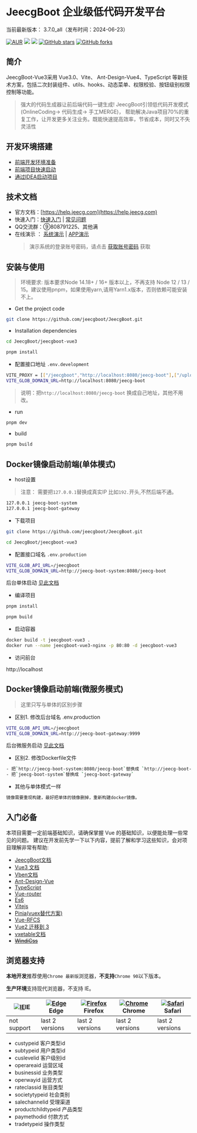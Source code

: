 # JeecgBoot 企业级低代码开发平台

当前最新版本： 3.7.0_all（发布时间：2024-06-23）

[![AUR](https://img.shields.io/badge/license-Apache%20License%202.0-blue.svg)](https://github.com/zhangdaiscott/jeecg-boot/blob/master/LICENSE) [![](https://img.shields.io/badge/Author-北京国炬软件-orange.svg)](http://jeecg.com/aboutusIndex) [![](https://img.shields.io/badge/version-3.7.0-brightgreen.svg)](https://github.com/zhangdaiscott/jeecg-boot) [![GitHub stars](https://img.shields.io/github/stars/zhangdaiscott/jeecg-boot.svg?style=social&label=Stars)](https://github.com/zhangdaiscott/jeecg-boot) [![GitHub forks](https://img.shields.io/github/forks/zhangdaiscott/jeecg-boot.svg?style=social&label=Fork)](https://github.com/zhangdaiscott/jeecg-boot)

## 简介

JeecgBoot-Vue3采用 Vue3.0、Vite、 Ant-Design-Vue4、TypeScript 等新技术方案，包括二次封装组件、utils、hooks、动态菜单、权限校验、按钮级别权限控制等功能。

> 强大的代码生成器让前后端代码一键生成! JeecgBoot引领低代码开发模式(OnlineCoding-> 代码生成-> 手工MERGE)， 帮助解决Java项目70%的重复工作，让开发更多关注业务。既能快速提高效率，节省成本，同时又不失灵活性

## 开发环境搭建

- [前端开发环境准备](https://help.jeecg.com/setup/dev.html)
- [前端项目快速启动](https://help.jeecg.com/setup/startup.html)
- [通过IDEA启动项目](https://help.jeecg.com/java/setup/idea/startup.html)

## 技术文档

- 官方文档：[https://help.jeecg.com](https://help.jeecg.com)
- 快速入门：[快速入门](http://jeecg.com/doc/quickstart) | [常见问题](http://help.jeecg.com/qa.html)
- QQ交流群：⑨808791225、其他满
- 在线演示 ： [系统演示](http://boot3.jeecg.com) | [APP演示](http://jeecg.com/appIndex)
  > 演示系统的登录账号密码，请点击 [获取账号密码](http://jeecg.com/doc/demo) 获取

## 安装与使用

> 环境要求: 版本要求Node 14.18+ / 16+ 版本以上，不再支持 Node 12 / 13 / 15。建议使用pnpm，如果使用yarn,请用Yarn1.x版本，否则依赖可能安装不上。

- Get the project code

```bash
git clone https://github.com/jeecgboot/JeecgBoot.git
```

- Installation dependencies

```bash
cd JeecgBoot/jeecgboot-vue3

pnpm install
```

- 配置接口地址 `.env.development`

```bash
VITE_PROXY = [["/jeecgboot","http://localhost:8080/jeecg-boot"],["/upload","http://localhost:3300/upload"]]
VITE_GLOB_DOMAIN_URL=http://localhost:8080/jeecg-boot
```

> 说明：把`http://localhost:8080/jeecg-boot` 换成自己地址，其他不用改。

- run

```bash
pnpm dev
```

- build

```bash
pnpm build
```

## Docker镜像启动前端(单体模式)

- host设置

> 注意： 需要把`127.0.0.1`替换成真实IP 比如`192.`开头,不然后端不通。

```bash
127.0.0.1 jeecg-boot-system
127.0.0.1 jeecg-boot-gateway
```

- 下载项目

```bash
git clone https://github.com/jeecgboot/JeecgBoot.git

cd JeecgBoot/jeecgboot-vue3
```

- 配置接口域名 `.env.production`

```bash
VITE_GLOB_API_URL=/jeecgboot
VITE_GLOB_DOMAIN_URL=http://jeecg-boot-system:8080/jeecg-boot
```

后台单体启动 [见此文档](https://help.jeecg.com/java/setup/docker/up.html)

- 编译项目

```bash
pnpm install

pnpm build
```

- 启动容器

```bash
docker build -t jeecgboot-vue3 .
docker run --name jeecgboot-vue3-nginx -p 80:80 -d jeecgboot-vue3
```

- 访问前台

http://localhost

## Docker镜像启动前端(微服务模式)

> 这里只写与单体的区别步骤

- 区别1. 修改后台域名 .env.production

```bash
VITE_GLOB_API_URL=/jeecgboot
VITE_GLOB_DOMAIN_URL=http://jeecg-boot-gateway:9999
```

后台微服务启动 [见此文档](https://help.jeecg.com/java/springcloud/docker.html)

- 区别2. 修改Dockerfile文件

```bash
- 把`http://jeecg-boot-system:8080/jeecg-boot`替换成 `http://jeecg-boot-gateway:9999`
- 把`jeecg-boot-system`替换成 `jeecg-boot-gateway`
```

- 其他与单体模式一样

```bash
镜像需要重现构建，最好把单体的镜像删掉，重新构建docker镜像。
```

## 入门必备

本项目需要一定前端基础知识，请确保掌握 Vue 的基础知识，以便能处理一些常见的问题。 建议在开发前先学一下以下内容，提前了解和学习这些知识，会对项目理解非常有帮助:

- [JeecgBoot文档](http://help.jeecg.com)
- [Vue3 文档](https://cn.vuejs.org/)
- [Vben文档](https://doc.vvbin.cn)
- [Ant-Design-Vue](https://www.antdv.com/docs/vue/introduce-cn/)
- [TypeScript](https://www.typescriptlang.org/)
- [Vue-router](https://router.vuejs.org/zh)
- [Es6](https://es6.ruanyifeng.com/)
- [Vitejs](https://cn.vitejs.dev/guide/)
- [Pinia(vuex替代方案)](https://pinia.esm.dev/introduction.html)
- [Vue-RFCS](https://github.com/vuejs/rfcs)
- [Vue2 迁移到 3](https://v3.vuejs.org/guide/migration/introduction.html)
- [vxetable文档](https://vxetable.cn)
- [~~WindiCss~~](https://windicss.netlify.app/)

## 浏览器支持

**本地开发**推荐使用`Chrome 最新版`浏览器，**不支持**`Chrome 90`以下版本。

**生产环境**支持现代浏览器，不支持 IE。

| [![IE](https://raw.githubusercontent.com/alrra/browser-logos/master/src/archive/internet-explorer_9-11/internet-explorer_9-11_48x48.png)](http://godban.github.io/browsers-support-badges/)IE | [![ Edge](https://raw.githubusercontent.com/alrra/browser-logos/master/src/edge/edge_48x48.png)](http://godban.github.io/browsers-support-badges/)Edge | [![Firefox](https://raw.githubusercontent.com/alrra/browser-logos/master/src/firefox/firefox_48x48.png)](http://godban.github.io/browsers-support-badges/)Firefox | [![Chrome](https://raw.githubusercontent.com/alrra/browser-logos/master/src/chrome/chrome_48x48.png)](http://godban.github.io/browsers-support-badges/)Chrome | [![Safari](https://raw.githubusercontent.com/alrra/browser-logos/master/src/safari/safari_48x48.png)](http://godban.github.io/browsers-support-badges/)Safari |
| --- | --- | --- | --- | --- |
| not support | last 2 versions | last 2 versions | last 2 versions | last 2 versions |

- custypeid 客户类型id
- subtypeid 用户类型id
- cuslevelid 客户级别id
- operareaid 运营区域
- businessid 业务类型
- operwayid 运营方式
- rateclassid 账目类型
- societytypeid 社会类别
- salechannelid 受理渠道
- productchildtypeid 产品类型
- paymethodid 付款方式
- tradetypeid 操作类型
